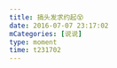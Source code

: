 ```yaml
---
title: 搞头发求约起😵
date: 2016-07-07 23:17:02
mCategories: [说说]
type: moment
time: t231702
---
```


<div id="pics-20160707231702"></div>

<script src="/lib/moment/pics.js"></script>
<script>
var data = [
    {"link": "2016-07-07_000000.jpeg", "type": "shuoshuo"}
];
picsRender(data, "pics-20160707231702");
</script>
